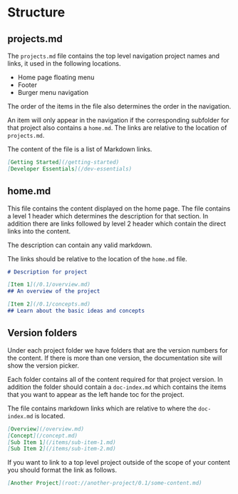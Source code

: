 # Structure

## projects.md

The `projects.md` file contains the top level navigation project names and links, it used in the following locations.

* Home page floating menu
* Footer
* Burger menu navigation

The order of the items in the file also determines the order in the navigation.

An item will only appear in the navigation if the corresponding subfolder for that project also contains a `home.md`. The links are relative to the location of `projects.md`.

The content of the file is a list of Markdown links.

```markdown
[Getting Started](/getting-started)
[Developer Essentials](/dev-essentials)
```

## home.md

This file contains the content displayed on the home page. The file contains a level 1 header which determines the description for that section. In addition there are links followed by level 2 header which contain the direct links into the content.

The description can contain any valid markdown.

The links should be relative to the location of the `home.md` file.

```markdown
# Description for project

[Item 1](/0.1/overview.md)
## An overview of the project

[Item 2](/0.1/concepts.md)
## Learn about the basic ideas and concepts
```

## Version folders

Under each project folder we have folders that are the version numbers for the content. If there is more than one version, the documentation site will show the version picker.

Each folder contains all of the content required for that project version. In addition the folder should contain a `doc-index.md` which contains the items that you want to appear as the left hande toc for the project.

The file contains markdown links which are relative to where the `doc-index.md` is located.

```markdown
[Overview](/overview.md)
[Concept](/concept.md)
[Sub Item 1](/items/sub-item-1.md)
[Sub Item 2](/items/sub-item-2.md)
```

If you want to link to a top level project outside of the scope of your content you should format the link as follows.

```markdown
[Another Project](root://another-project/0.1/some-content.md)
```